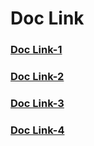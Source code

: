 # Doc Link

### [Doc Link-1](https://tableplus.com/blog/2018/04/postgresql-how-to-grant-access-to-users.html?fbclid=IwAR3J0xdOIlqNHxtpJoDYhw0_ZYNimhgIHDDinECMe4EUCILAoDZP-fpLqvE)

### [Doc Link-2](https://www.postgresqltutorial.com/)

### [Doc Link-3](https://www.databasestar.com/entity-relationship-diagram/?fbclid=IwAR3A46AxdWg5zr7m6vDB_u82E1ZRBJW9CfiWLbEEoXnSi1X5OwgPa0WalA8)

### [Doc Link-4](https://cloud.google.com/learn/what-is-a-relational-database?fbclid=IwAR2iqSwIkCc-WMHWfACxlCaCNnS3OhAAPa3RjoGRrGN0qMXjyhYLwpoapJ4)
